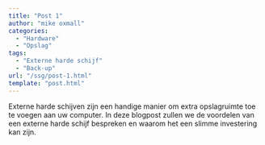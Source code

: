 ```yaml
---
title: "Post 1"
author: "mike oxmall"
categories:
  - "Hardware"
  - "Opslag"
tags:
  - "Externe harde schijf"
  - "Back-up"
url: "/ssg/post-1.html"
template: "post.html"
---
```


Externe harde schijven zijn een handige manier om extra opslagruimte toe te voegen aan uw computer. In deze blogpost zullen we de voordelen van een externe harde schijf bespreken en waarom het een slimme investering kan zijn.